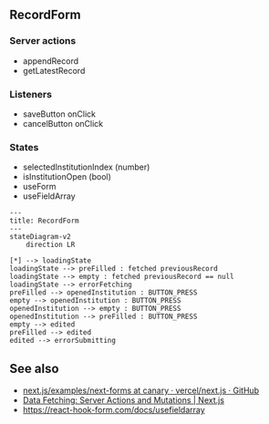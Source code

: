 ## RecordForm
### Server actions
- appendRecord
- getLatestRecord

### Listeners
- saveButton onClick
- cancelButton onClick

### States
- selectedInstitutionIndex (number)
- isInstitutionOpen (bool)
- useForm
- useFieldArray

```mermaid
---
title: RecordForm
---
stateDiagram-v2
    direction LR

[*] --> loadingState
loadingState --> preFilled : fetched previousRecord
loadingState --> empty : fetched previousRecord == null
loadingState --> errorFetching
preFilled --> openedInstitution : BUTTON_PRESS
empty --> openedInstitution : BUTTON_PRESS
openedInstitution --> empty : BUTTON_PRESS
openedInstitution --> preFilled : BUTTON_PRESS
empty --> edited
preFilled --> edited
edited --> errorSubmitting
```

## See also
- [next.js/examples/next-forms at canary · vercel/next.js · GitHub](https://github.com/vercel/next.js/tree/canary/examples/next-forms)
- [Data Fetching: Server Actions and Mutations | Next.js](https://nextjs.org/docs/app/building-your-application/data-fetching/server-actions-and-mutations#forms)
- https://react-hook-form.com/docs/usefieldarray